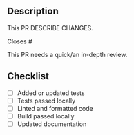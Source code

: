 ## Description

This PR DESCRIBE CHANGES.

Closes #

<!-- Select quick/in-depth as necessary -->
This PR needs a quick/an in-depth review.

## Checklist

- [ ] Added or updated tests
- [ ] Tests passed locally
- [ ] Linted and formatted code
- [ ] Build passed locally
- [ ] Updated documentation
